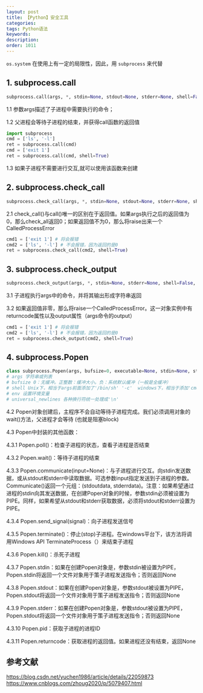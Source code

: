 ```yaml
---
layout: post
title: 【Python】安全工具
categories:
tags: Python语法
keywords:
description:
order: 1011
---
```


`os.system` 在使用上有一定的局限性，因此，用 `subprocess` 来代替

## 1. subprocess.call
```py
subprocess.call(args, *, stdin=None, stdout=None, stderr=None, shell=False) # 返回int
```
1.1 参数args描述了子进程中需要执行的命令；

1.2 父进程会等待子进程的结束，并获得call函数的返回值

```py
import subprocess
cmd = ['ls', '-l']
ret = subprocess.call(cmd)
cmd = ['exit 1']
ret = subprocess.call(cmd, shell=True)
```

1.3 如果子进程不需要进行交互,就可以使用该函数来创建
## 2. subprocess.check_call
```py
subprocess.check_call(args, *, stdin=None, stdout=None, stderr=None, shell=False) # 返回int
```
2.1 check_call()与call()唯一的区别在于返回值。如果args执行之后的返回值为0，那么check_all返回0；如果返回值不为0，那么将raise出来一个CalledProcessError
```py
cmd1 = ['exit 1'] # 将会报错
cmd2 = ['ls', '-l'] # 不会报错，因为返回的是0
ret = subprocess.check_call(cmd2, shell=True)
```

## 3. subprocess.check_output
```py
subprocess.check_output(args, *, stdin=None, stderr=None, shell=False, universal_newlines=False) # 返回str，内容是命令所输出的字符串
```
3.1 子进程执行args中的命令，并将其输出形成字符串返回  

3.2 如果返回值非零，那么将raise一个CalledProcessError。这一对象实例中有returncode属性以及output属性（args命令的output）
```py
cmd1 = ['exit 1'] # 将会报错
cmd2 = ['ls', '-l'] # 不会报错，因为返回的是0
ret = subprocess.check_output(cmd2, shell=True)
```
## 4. subprocess.Popen

```py
class subprocess.Popen(args, bufsize=0, executable=None, stdin=None, stdout=None, stderr=None, preexec_fn=None, close_fds=False, shell=False, cwd=None, env=None, universal_newlines=False, startupinfo=None, creationflags=0) # 返回一个对象，可以对这个对象继续操作
# args 字符串或列表
# bufsize 0：无缓冲。正整数：缓冲大小。负：系统默认缓冲（一般是全缓冲）
# shell Unix下，相当于args前面添加了'/bin/sh' '-c'  windows下，相当于添加'cmd.exe /c'
# env 设置环境变量
# universal_newlines 各种换行符统一处理成'\n'
```


4.2 Popen对象创建后，主程序不会自动等待子进程完成。我们必须调用对象的wait()方法，父进程才会等待 (也就是阻塞block)

4.3 Popen中封装的其他函数：

4.3.1 Popen.poll()：检查子进程的状态，查看子进程是否结束

4.3.2 Popen.wait()：等待子进程的结束

4.3.3 Popen.communicate(input=None)：与子进程进行交互。向stdin发送数据，或从stdout和stderr中读取数据。可选参数input指定发送到子进程的参数。Communicate()返回一个元组：(stdoutdata, stderrdata)。注意：如果希望通过进程的stdin向其发送数据，在创建Popen对象的时候，参数stdin必须被设置为PIPE。同样，如果希望从stdout和stderr获取数据，必须将stdout和stderr设置为PIPE。

4.3.4 Popen.send_signal(signal)：向子进程发送信号

4.3.5 Popen.terminate()：停止(stop)子进程。在windows平台下，该方法将调用Windows API TerminateProcess（）来结束子进程

4.3.6 Popen.kill()：杀死子进程

4.3.7 Popen.stdin：如果在创建Popen对象是，参数stdin被设置为PIPE，Popen.stdin将返回一个文件对象用于策子进程发送指令；否则返回None

4.3.8 Popen.stdout：如果在创建Popen对象是，参数stdout被设置为PIPE，Popen.stdout将返回一个文件对象用于策子进程发送指令；否则返回None

4.3.9 Popen.stderr：如果在创建Popen对象是，参数stdout被设置为PIPE，Popen.stdout将返回一个文件对象用于策子进程发送指令；否则返回None

4.3.10 Popen.pid：获取子进程的进程ID

4.3.11 Popen.returncode：获取进程的返回值。如果进程还没有结束，返回None
## 参考文献
https://blog.csdn.net/yuchen1986/article/details/22059873  
https://www.cnblogs.com/zhoug2020/p/5079407.html
